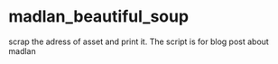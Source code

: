 # madlan_beautiful_soup
scrap the adress of asset and print it. The script is for blog post about madlan
